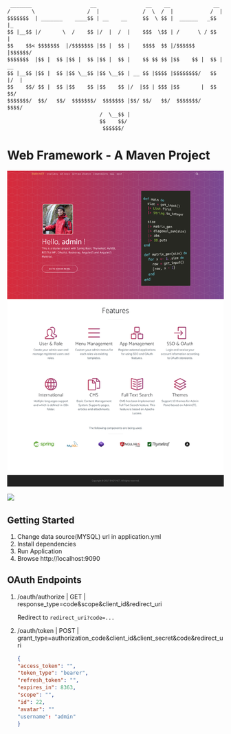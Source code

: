 	
	 _______                   __                __    __              __     
	/       \                 /  |              /  \  /  |            /  |  
	$$$$$$$  | _______    ____$$ | __    __     $$  \ $$ |  ______   _$$ |_   
	$$ |__$$ |/       \  /    $$ |/  |  /  |    $$$  \$$ | /      \ / $$   |
	$$    $$< $$$$$$$  |/$$$$$$$ |$$ |  $$ |    $$$$  $$ |/$$$$$$  |$$$$$$/   
	$$$$$$$  |$$ |  $$ |$$ |  $$ |$$ |  $$ |    $$ $$ $$ |$$    $$ |  $$ | __ 
	$$ |__$$ |$$ |  $$ |$$ \__$$ |$$ \__$$ | __ $$ |$$$$ |$$$$$$$$/   $$ |/  | 
	$$    $$/ $$ |  $$ |$$    $$ |$$    $$ |/  |$$ | $$$ |$$       |  $$  $$/ 
	$$$$$$$/  $$/   $$/  $$$$$$$/  $$$$$$$ |$$/ $$/   $$/  $$$$$$$/    $$$$/  
	                              /  \__$$ |                                  
	                              $$    $$/                                   
	                               $$$$$$/                                    

# Web Framework - A Maven Project

![](https://raw.githubusercontent.com/bndynet/web-framework-for-java/master/docs/img/home.png)

![](https://raw.githubusercontent.com/bndynet/web-framework-for-java/master/docs/img/admin-dashboard.png)
	
## Getting Started

1. Change data source(MYSQL) url in application.yml
1. Install dependencies
1. Run Application
1. Browse http://localhost:9090

## OAuth Endpoints

1. /oauth/authorize | GET | response_type=code&scope&client_id&redirect_uri

	Redirect to `redirect_uri?code=...`

1. /oauth/token | POST | grant_type=authorization_code&client_id&client_secret&code&redirect_uri

	```json
	{
	"access_token": "",
	"token_type": "bearer",
	"refresh_token": "",
	"expires_in": 8363,
	"scope": "",
	"id": 22,
	"avatar": ""
	"username": "admin"
	}
	```
